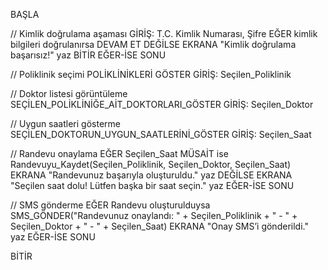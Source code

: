 BAŞLA

// Kimlik doğrulama aşaması
GİRİŞ: T.C. Kimlik Numarası, Şifre
EĞER kimlik bilgileri doğrulanırsa
    DEVAM ET
DEĞİLSE
    EKRANA "Kimlik doğrulama başarısız!" yaz
    BİTİR
EĞER-İSE SONU

// Poliklinik seçimi
POLİKLİNİKLERİ GÖSTER
GİRİŞ: Seçilen_Poliklinik

// Doktor listesi görüntüleme
SEÇİLEN_POLİKLİNİĞE_AİT_DOKTORLARI_GÖSTER
GİRİŞ: Seçilen_Doktor

// Uygun saatleri gösterme
SEÇİLEN_DOKTORUN_UYGUN_SAATLERİNİ_GÖSTER
GİRİŞ: Seçilen_Saat

// Randevu onaylama
EĞER Seçilen_Saat MÜSAİT ise
    Randevuyu_Kaydet(Seçilen_Poliklinik, Seçilen_Doktor, Seçilen_Saat)
    EKRANA "Randevunuz başarıyla oluşturuldu." yaz
DEĞİLSE
    EKRANA "Seçilen saat dolu! Lütfen başka bir saat seçin." yaz
EĞER-İSE SONU

// SMS gönderme
EĞER Randevu oluşturulduysa
    SMS_GÖNDER("Randevunuz onaylandı: " + Seçilen_Poliklinik + " - " + Seçilen_Doktor + " - " + Seçilen_Saat)
    EKRANA "Onay SMS’i gönderildi." yaz
EĞER-İSE SONU

BİTİR
